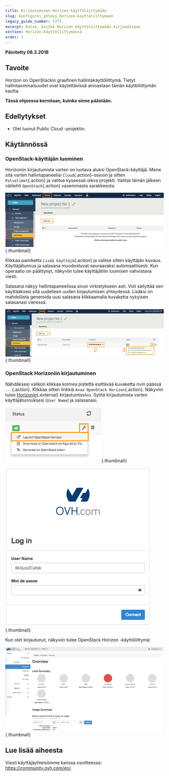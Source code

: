 ```yaml
---
title: Kirjautuminen Horizon-käyttöliittymään
slug: konfiguroi_yhteys_horizon-kayttoliittymaan
legacy_guide_number: 1773
excerpt: Katso, kuinka Horizon-käyttöliittymään kirjaudutaan
section: Horizon-käyttöliittymässä
order: 1
---
```


**Päivitetty 08.3.2018**

## Tavoite

Horizon on OpenStackin graafinen hallintakäyttöliittymä. Tietyt hallintaominaisuudet ovat käytettävissä ainoastaan tämän käyttöliittymän kautta.

**Tässä ohjeessa kerrotaan, kuinka sinne päästään.**


## Edellytykset

- Olet luonut Public Cloud -projektin.


## Käytännössä

### OpenStack-käyttäjän luominen

Horizoniin kirjautumista varten on luotava aluksi OpenStack-käyttäjä. Mene sitä varten hallintapaneelisi `Cloud`{.action}-osioon ja sitten `Palvelimet`{.action} ja valitse kyseessä oleva projekti. Valitse tämän jälkeen välilehti `OpenStack`{.action} vasemmasta sarakkeesta.

![Käyttäjän lisäys](images/1_H_add_user.png){.thumbnail}

Klikkaa painiketta `Lisää käyttäjä`{.action} ja valitse sitten käyttäjän kuvaus. Käyttäjätunnus ja salasana muodostuvat seuraavaksi automaattisesti. Kun operaatio on päättynyt, näkyviin tulee käyttäjätilin luomisen vahvistava viesti.

Salasana näkyy hallintapaneelissa sivun virkistykseen asti. Voit säilyttää sen käyttääksesi sitä uudelleen uuden kirjautumisen yhteydessä. Lisäksi on mahdollista generoida uusi salasana klikkaamalla kuvaketta nykyisen salasanasi vieressä.

![Projektivalikko](images/2_H_user_manage.png){.thumbnail}

### OpenStack Horizoniin kirjautuminen

Nähdäksesi valikon klikkaa kolmea pistettä esittävää kuvaketta rivin päässä `...`{.action}. Klikkaa sitten linkkiä `Avaa OpenStack Horizon`{.action}. Näkyviin tulee [Horizonin](https://horizon.cloud.ovh.net/auth/login/){.external} kirjautumissivu. Syötä kirjautumista varten käyttäjätunnuksesi (`User Name`) ja salasanasi.

![Projektivalikko](images/3_H_open_menu.png){.thumbnail}

![Kirjautumisnäkymä](images/4_H_login_window.png){.thumbnail}

Kun olet kirjautunut, näkyviin tulee OpenStack Horizon -käyttöliittymä:

![Horizon-käyttöliittymä](images/5_H_view.png){.thumbnail}


## Lue lisää aiheesta

Viesti käyttäjäyhteisömme kanssa osoitteessa: <https://community.ovh.com/en/>.